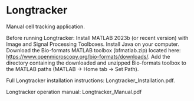 # Longtracker
Manual cell tracking application. 

Before running Longtracker:
	Install MATLAB 2023b (or recent version) with Image and Signal Processing Toolboxes.
	Install Java on your computer.
 	Download the Bio-formats MATLAB toolbox (bfmatlab.zip) located here: https://www.openmicroscopy.org/bio-formats/downloads/.
	Add the directory containing the downloaded and unzipped Bio-formats toolbox to the MATLAB paths (MATLAB -> Home tab -> Set Path).

Full Longtracker installation instructions: Longtracker_Installation.pdf.

Longtracker operation manual: Longtracker_Manual.pdf

